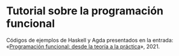 # Tutorial sobre la programación funcional

Códigos de ejemplos de Haskell y Agda presentados en la entrada: «[Programación funcional: desde la teoría a la práctica](https://camilochaconsartori.wordpress.com/2021/08/08/el-renacer-de-un-viejo-conocido-la-programacion-funcional/)», 2021.
